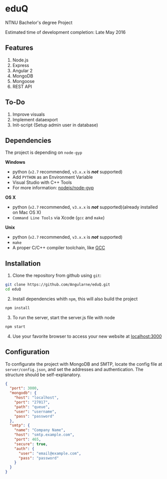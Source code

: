 # eduQ

NTNU Bachelor's degree Project

Estimated time of development completion: Late May 2016

## Features

1. Node.js
2. Express
3. Angular 2
4. MongoDB
5. Mongoose
6. REST API

## To-Do

1. Improve visuals
2. Implement dataexport
3. Init-script (Setup admin user in database)


## Dependencies

The project is depending on `node-gyp`

**Windows**
  * python (`v2.7` recommended, `v3.x.x` is __*not*__ supported)
  * Add `PYTHON` as an Environment Variable
  * Visual Studio with C++ Tools
  * For more information: [nodejs/node-gyp](https://github.com/nodejs/node-gyp#installation)


**OS X**
  * python (`v2.7` recommended, `v3.x.x` is __*not*__ supported)(already installed on Mac OS X)
  * `Command Line Tools` via Xcode (`gcc` and `make`)

**Unix**
  * python (`v2.7` recommended, `v3.x.x` is __*not*__ supported)
  * `make`
  * A proper C/C++ compiler toolchain, like [GCC](https://gcc.gnu.org)


## Installation

1. Clone the repository from github using `git`:

  ``` bash
git clone https://github.com/Angularne/eduQ.git
cd eduQ
  ```

2. Install dependencies whith `npm`, this will also build the project
  ``` bash
npm install
  ```

3. To run the server, start the server.js file with node
  ``` bash
npm start
  ```
4. Use your favorite browser to access your new website at [localhost:3000](http://localhost:3000)

## Configuration
  To configurate the project with MongoDB and SMTP, locate the config file at `server/config.json`, and set the addresses and authentication. The structure should be self-explanatory.
  ``` json
  {
    "port": 3000,
    "mongodb": {
      "host": "localhost",
      "port": "27017",
      "path": "queue",
      "user": "username",
      "pass": "password"
    },
    "smtp": {
      "name": "Company Name",
      "host": "smtp.example.com",
      "port": 465,
      "secure": true,
      "auth": {
        "user": "email@example.com",
        "pass": "password"
      }
    }
  }

  ```
